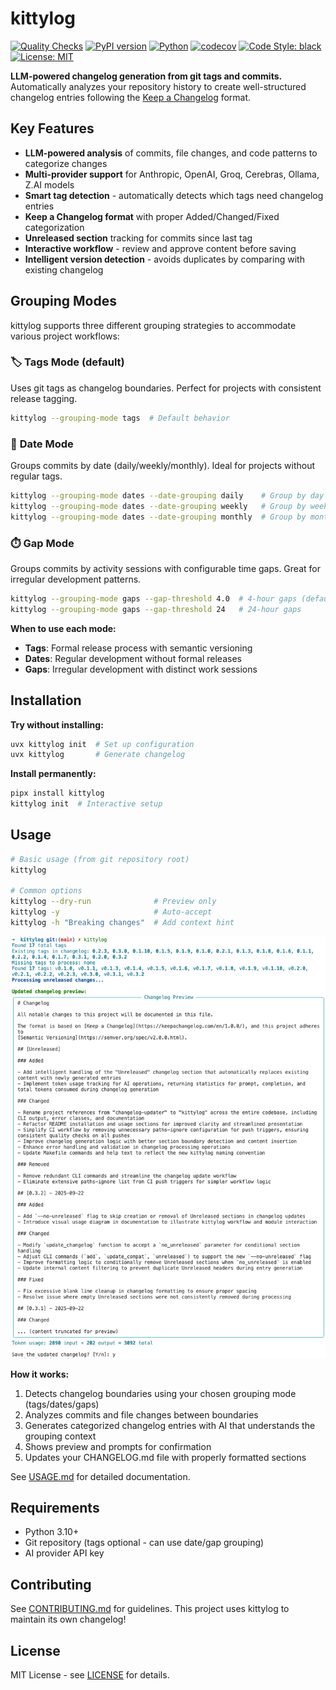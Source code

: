 # kittylog

[![Quality Checks](https://github.com/cellwebb/kittylog/actions/workflows/ci.yml/badge.svg)](https://github.com/cellwebb/kittylog/actions/workflows/ci.yml)
[![PyPI version](https://badge.fury.io/py/kittylog.svg)](https://badge.fury.io/py/kittylog)
[![Python](https://img.shields.io/badge/python-3.10%20|%203.11%20|%203.12%20|%203.13-blue.svg)](https://www.python.org/downloads/)
[![codecov](https://codecov.io/gh/cellwebb/kittylog/branch/main/graph/badge.svg)](https://codecov.io/gh/cellwebb/kittylog)
[![Code Style: black](https://img.shields.io/badge/code%20style-black-000000.svg)](https://github.com/psf/black)
[![License: MIT](https://img.shields.io/badge/License-MIT-yellow.svg)](LICENSE)

**LLM-powered changelog generation from git tags and commits.** Automatically analyzes your repository history to create well-structured changelog entries following the [Keep a Changelog](https://keepachangelog.com/) format.

## Key Features

- **LLM-powered analysis** of commits, file changes, and code patterns to categorize changes
- **Multi-provider support** for Anthropic, OpenAI, Groq, Cerebras, Ollama, Z.AI models
- **Smart tag detection** - automatically detects which tags need changelog entries
- **Keep a Changelog format** with proper Added/Changed/Fixed categorization
- **Unreleased section** tracking for commits since last tag
- **Interactive workflow** - review and approve content before saving
- **Intelligent version detection** - avoids duplicates by comparing with existing changelog

## Grouping Modes

kittylog supports three different grouping strategies to accommodate various project workflows:

### 🏷️ **Tags Mode** (default)

Uses git tags as changelog boundaries. Perfect for projects with consistent release tagging.

```bash
kittylog --grouping-mode tags  # Default behavior
```

### 📅 **Date Mode**

Groups commits by date (daily/weekly/monthly). Ideal for projects without regular tags.

```bash
kittylog --grouping-mode dates --date-grouping daily    # Group by day
kittylog --grouping-mode dates --date-grouping weekly   # Group by week
kittylog --grouping-mode dates --date-grouping monthly  # Group by month
```

### ⏱️ **Gap Mode**

Groups commits by activity sessions with configurable time gaps. Great for irregular development patterns.

```bash
kittylog --grouping-mode gaps --gap-threshold 4.0  # 4-hour gaps (default)
kittylog --grouping-mode gaps --gap-threshold 24   # 24-hour gaps
```

**When to use each mode:**

- **Tags**: Formal release process with semantic versioning
- **Dates**: Regular development without formal releases
- **Gaps**: Irregular development with distinct work sessions

## Installation

**Try without installing:**

```sh
uvx kittylog init  # Set up configuration
uvx kittylog       # Generate changelog
```

**Install permanently:**

```sh
pipx install kittylog
kittylog init  # Interactive setup
```

## Usage

```sh
# Basic usage (from git repository root)
kittylog

# Common options
kittylog --dry-run              # Preview only
kittylog -y                     # Auto-accept
kittylog -h "Breaking changes"  # Add context hint
```

![Simple kittylog Usage](assets/kittylog-usage.png)

**How it works:**

1. Detects changelog boundaries using your chosen grouping mode (tags/dates/gaps)
2. Analyzes commits and file changes between boundaries
3. Generates categorized changelog entries with AI that understands the grouping context
4. Shows preview and prompts for confirmation
5. Updates your CHANGELOG.md file with properly formatted sections

See [USAGE.md](USAGE.md) for detailed documentation.

## Requirements

- Python 3.10+
- Git repository (tags optional - can use date/gap grouping)
- AI provider API key

## Contributing

See [CONTRIBUTING.md](CONTRIBUTING.md) for guidelines. This project uses kittylog to maintain its own changelog!

## License

MIT License - see [LICENSE](LICENSE) for details.
